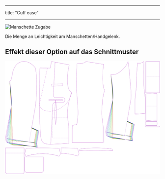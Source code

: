 - - -
title: "Cuff ease"
- - -

![Manschette Zugabe](cuffease.svg)

Die Menge an Leichtigkeit am Manschetten/Handgelenk.

## Effekt dieser Option auf das Schnittmuster

![Dieses Bild zeigt den Effekt dieser Option, indem es mehrere Varianten überlagert, die einen anderen Wert für diese Option haben](jaeger_cuffease_sample.svg "Effect of this option on the pattern")
